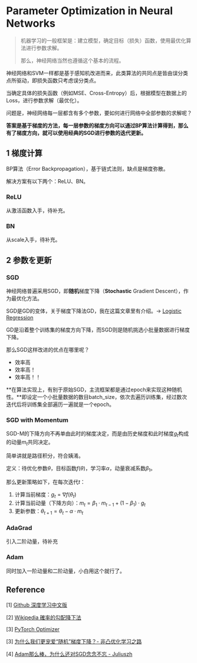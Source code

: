# Parameter Optimization in Neural Networks

>机器学习的一般框架是：建立模型，确定目标（损失）函数，使用最优化算法进行参数求解。
>
>那么，神经网络当然也遵循这个基本的流程。



神经网络和SVM一样都是基于感知机改进而来，此类算法的共同点是皆由误分类点所驱动，即损失函数只考虑误分类点。

当确定具体的损失函数（例如MSE、Cross-Entropy）后，根据模型在数据上的Loss，进行参数求解（最优化）。

问题是，神经网络每一层都含有多个参数，要如何进行网络中全部参数的求解呢？



**答案是基于梯度的方法，每一层参数的梯度方向可以通过BP算法计算得到，那么有了梯度方向，就可以使用经典的SGD进行参数的迭代更新。**



## 1 梯度计算

BP算法（Error Backpropagation），基于链式法则，缺点是梯度弥散。

解决方案有以下两个：ReLU、BN。

### ReLU

从激活函数入手，待补充。

### BN

从scale入手，待补充。



## 2 参数を更新

### SGD

神经网络普遍采用SGD，即**随机**梯度下降（**Stochastic** Gradient Descent），作为最优化方法。

SGD是GD的变体，关于梯度下降法GD，我在这篇文章里有介绍。$\rightarrow$ [Logistic Regression](https://amoko.github.io/2018/03/28/Logistic-Regression.html)

GD是沿着整个训练集的梯度方向下降，而SGD则是随机挑选小批量数据进行梯度下降。

那么SGD这样改进的优点在哪里呢？

- 效率高
- 效率高！
- 效率高！！

**在算法实现上，有别于原始SGD，主流框架都是通过epoch来实现这种随机性。**即设定一个小批量数据的数目batch_size，依次去遍历训练集，经过数次迭代后将训练集全部遍历一遍就是一个epoch。



### SGD with Momentum 

SGD-M的下降方向不再单由此时的梯度决定，而是由历史梯度和此时梯度$g_t$构成的动量$m_t$共同决定。

简单讲就是路径积分，符合姨淆。

定义：待优化参数$\theta$，目标函数$f(\theta)$，学习率$\alpha$，动量衰减系数$\beta_1$。

那么更新策略如下，在每次迭代$t$：

1. 计算当前梯度：$g_t=\nabla f(\theta_t)$
2. 计算当前动量（下降方向）：$m_t=\beta_1\cdot m_{t-1}+(1-\beta_1)\cdot g_t$
3. 更新参数：$\theta_{t+1}=\theta_t-\alpha \cdot m_t$



### AdaGrad

引入二阶动量，待补充



### Adam

同时加入一阶动量和二阶动量，小白用这个就行了。



## Reference

\[1] [Github 深度学习中文版](https://github.com/exacity/deeplearningbook-chinese)

\[2] [Wikipedia 確率的勾配降下法](https://ja.wikipedia.org/wiki/%E7%A2%BA%E7%8E%87%E7%9A%84%E5%8B%BE%E9%85%8D%E9%99%8D%E4%B8%8B%E6%B3%95)

\[3] [PyTorch Optimizer](https://pytorch.org/docs/stable/optim.html#)

\[3] [为什么我们更宠爱“随机”梯度下降？- 非凸优化学习之路](https://zhuanlan.zhihu.com/p/28060786)


\[4] [Adam那么棒，为什么还对SGD念念不忘 - Juliuszh](https://zhuanlan.zhihu.com/p/32230623)

